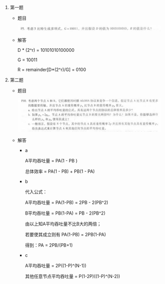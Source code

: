 1. 第一题

   + 题目

     ![p5](pic\p5.jpg)

   + 解答

     D * (2^r) = 10101010100000

     G = 10011

     R = remainder[D*(2^r)/G] = 0100

2. 第二题

   + 题目

     ![p10](pic\p10.jpg)

   + 解答

     + a

       A平均吞吐量 = PA(1 - PB )

       总体效率 = PA(1 - PB) + PB(1 - PA)

     + b

       代入公式：

       A平均吞吐量 = PA(1-PB) = 2PB - 2(PB^2)

       B平均吞吐量 = PB(1-PA) = PB - 2(PB^2) 

       由以上知A平均吞吐量不比B大的两倍；

       若要使其成立则有 PA(1-PB) = 2PB(1-PA)

       得到：PA = 2PB/(PB+1)

     + c

       A平均吞吐量 = 2P((1-P)^(N-1))

       其他任意节点平均吞吐量 = P(1-2P)((1-P)^(N-2))

   
